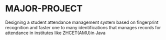 # MAJOR-PROJECT
Designing a student attendance management system based on fingerprint recognition and faster one to many identifications that manages records for attendance in institutes like ZHCET(AMU)in Java
